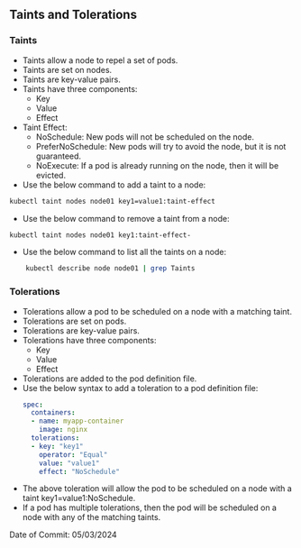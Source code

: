 ## Taints and Tolerations

### Taints

- Taints allow a node to repel a set of pods.
- Taints are set on nodes.
- Taints are key-value pairs.
- Taints have three components:
  - Key
  - Value
  - Effect
- Taint Effect:
    - NoSchedule: New pods will not be scheduled on the node.
    - PreferNoSchedule: New pods will try to avoid the node, but it is not guaranteed.
    - NoExecute: If a pod is already running on the node, then it will be evicted.
- Use the below command to add a taint to a node:
```bash
kubectl taint nodes node01 key1=value1:taint-effect
```
- Use the below command to remove a taint from a node:
```bash
kubectl taint nodes node01 key1:taint-effect-
```
- Use the below command to list all the taints on a node:
```bash
    kubectl describe node node01 | grep Taints
```

### Tolerations

- Tolerations allow a pod to be scheduled on a node with a matching taint.
- Tolerations are set on pods.
- Tolerations are key-value pairs.
- Tolerations have three components:
  - Key
  - Value
  - Effect
- Tolerations are added to the pod definition file.
- Use the below syntax to add a toleration to a pod definition file:
  ```yaml
  spec:
    containers:
    - name: myapp-container
      image: nginx
    tolerations:
    - key: "key1"
      operator: "Equal"
      value: "value1"
      effect: "NoSchedule"
  ```
- The above toleration will allow the pod to be scheduled on a node with a taint key1=value1:NoSchedule.
- If a pod has multiple tolerations, then the pod will be scheduled on a node with any of the matching taints.

Date of Commit: 05/03/2024